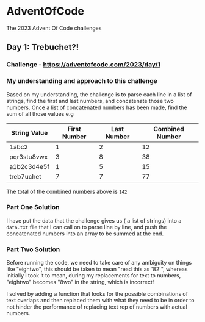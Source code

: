 # AdventOfCode

The 2023 Advent Of Code challenges

## Day 1: Trebuchet?!

### Challenge - https://adventofcode.com/2023/day/1

### My understanding and approach to this challenge

Based on my understanding, the challenge is to parse each line in a list of strings, find the first and last numbers, and concatenate those two numbers. Once a list of concatenated numbers has been made, find the sum of all those values e.g

| String Value | First Number | Last Number | Combined Number |
| ------------ | ------------ | ----------- | --------------- |
| 1abc2        | 1            | 2           | 12              |
| pqr3stu8vwx  | 3            | 8           | 38              |
| a1b2c3d4e5f  | 1            | 5           | 15              |
| treb7uchet   | 7            | 7           | 77              |

The total of the combined numbers above is `142`

### Part One Solution

I have put the data that the challenge gives us ( a list of strings) into a `data.txt` file that I can call on to parse line by line, and push the concatenated numbers into an array to be summed at the end.

### Part Two Solution

Before running the code, we need to take care of any ambiguity on things like "eightwo", this should be taken to mean "read this as '82'", whereas initially i took it to mean, during my replacements for text to numbers, "eightwo" becomes "8wo" in the string, which is incorrect!

I solved by adding a function that looks for the possible combinations of text overlaps and then replaced them with what they need to be in order to not hinder the performance of replacing text rep of numbers with actual numbers.

